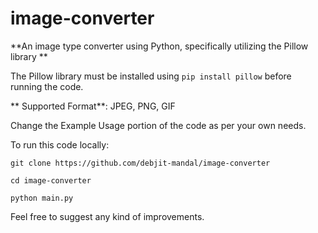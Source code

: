 # image-converter

**An image type converter using Python, specifically utilizing the Pillow library 
**

The Pillow library must be installed using `pip install pillow` before running the code.


**
Supported Format**: JPEG, PNG, GIF

Change the Example Usage portion of the code as per your own needs.

To run this code locally:

`git clone https://github.com/debjit-mandal/image-converter`

`cd image-converter`

`python main.py`


Feel free to suggest any kind of improvements.
